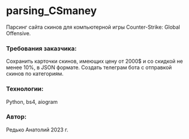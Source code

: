 # parsing_CSmaney
Парсинг сайта скинов для компьютерной игры Counter-Strike: Global Offensive. 
### Требования заказчика:
Сохранить карточки скинов, имеющих цену от 2000$ и со скидкой не менее 10%, в JSON формате. Создать телеграм бота с отправкой скинов по категориям.

### Технологии:
Python, bs4, aiogram

### Автор:

Редько Анатолий 2023 г.

